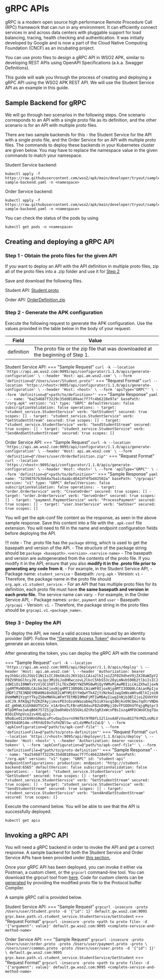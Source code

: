 # gRPC APIs

gRPC is a modern open source high performance Remote Procedure Call (RPC) framework that can run in any environment. It can efficiently connect services in and across data centers with pluggable support for load balancing, tracing, health checking and authentication. It was initially developed by Google and is now a part of the Cloud Native Computing Foundation (CNCF) as an incubating project.

You can use proto files to design a gRPC API in WSO2 APK, similar to developing REST APIs using OpenAPI Specifications (a.k.a. Swagger Definitions).

This guide will walk you through the process of creating and deploying a gRPC API using the WSO2 APK REST API. We will use the Student Service API as an example in this guide.

## Sample Backend for gRPC

We will go through two scenarios in the following steps. One scenario corresponds to an API with a single proto file as its definition, and the other scenario is for an API with multiple proto files.

There are two sample backends for this - the Student Service for the API with a single proto file, and the Order Service for an API with multiple proto files. The commands to deploy these backends in your Kubernetes cluster are given below. You may have to replace the namespace value in the given commands to match your namespace.

Student Service backend:
```
kubectl apply -f https://raw.githubusercontent.com/wso2/apk/main/developer/tryout/samples/student-sample-backend.yaml -n <namespace>
```

Order Service backend:
```
kubectl apply -f https://raw.githubusercontent.com/wso2/apk/main/developer/tryout/samples/order-sample-backend.yaml -n <namespace>
```

You can check the status of the pods by using 
```
kubectl get pods -n <namespace>
```

## Creating and deploying a gRPC API

### Step 1 - Obtain the proto files for the given API

If you want to deploy an API with the API definition in multiple proto files, zip all of the proto files into a .zip folder and use it for [Step 2](./create-grpc-api-using-rest-api.md#step-2---generate-the-apk-configuration)

Save and download the following files.

Student API: [Student.proto](../../../assets/files/get-started/student.proto)

Order API: [OrderDefinition.zip](../../../assets/files/get-started/OrderDefinition.zip)

### Step 2 - Generate the APK configuration

Execute the following request to generate the APK configuration. Use the values provided in the table below in the body of your request. 

| Field      | Value                                                                          |
| ---------- | ------------------------------------------------------------------------------ |
| definition | The proto file or the zip file that was downloaded at the beginning of Step 1. |

Student Service API:
=== "Sample Request"
    ```
    curl -k --location 'https://api.am.wso2.com:9095/api/configurator/1.1.0/apis/generate-configuration' \
    --header 'Host: api.am.wso2.com' \
    --form 'definition=@"/Users/user/Student.proto"'
    ```
=== "Request Format"
    ```
    curl --location 'https://<host>:9095/api/configurator/1.1.0/apis/generate-configuration' \
    --header 'Host: <host>' \
    --form 'apiType="GRPC"' \
    --form 'definition=@"<path/to/definition>"'
    ```
=== "Sample Response"
    ```yaml
    ---
    name: "6a254687f3229c35dd0189aac7f7fc4b6228e97a"
    basePath: "/org.apk"
    version: "v1"
    type: "GRPC"
    defaultVersion: false
    subscriptionValidation: false
    operations:
    - target: "student_service.StudentService"
        verb: "GetStudent"
        secured: true
        scopes: []
    - target: "student_service.StudentService"
        verb: "GetStudentStream"
        secured: true
        scopes: []
    - target: "student_service.StudentService"
        verb: "SendStudentStream"
        secured: true
        scopes: []
    - target: "student_service.StudentService"
        verb: "SendAndGetStudentStream"
        secured: true
        scopes: []
    ```

Order Service API:
=== "Sample Request"
    ```
    curl -k --location 'https://api.am.wso2.com:9095/api/configurator/1.1.0/apis/generate-configuration' \
    --header 'Host: api.am.wso2.com' \
    --form 'definition=@"/Users/user/OrderDefinition.zip"'
    ```
=== "Request Format"
    ```
    curl --location 'https://<host>:9095/api/configurator/1.1.0/apis/generate-configuration' \
    --header 'Host: <host>' \
    --form 'apiType="GRPC"' \
    --form 'definition=@"<path/to/definition>"'
    ```
=== "Sample Response"
    ```yaml
    name: "32398767b3b64a7ba1c6aabcd042df4fbd42502a"
    basePath: "/grpcapi"
    version: "v1"
    type: "GRPC"
    defaultVersion: false
    subscriptionValidation: false
    operations:
    - target: "order.OrderService"
      verb: "CreateOrder"
      secured: true
      scopes: []
    - target: "order.OrderService"
      verb: "ServeOrder"
      secured: true
      scopes: []
    - target: "payment.PaymentService"
      verb: "ProcessPayment"
      secured: true
      scopes: []
    - target: "user.UserService"
      verb: "GetUser"
      secured: true
      scopes: []
    ```

You will get the apk-conf file content as the response, as seen in the above sample response. Save this content into a file with the `.apk-conf` file extension. You will need to fill in the name and endpoint configuration fields before deploying the API. 

!!! note
    - The .proto file has the `package` string, which is used to get the basepath and version of the API.
    - The structure of the package string should be `package <basepath>.<version>.<service-name>`
    - The basepath and version are autogenerated from the contents of the proto file. If you modify it in the API, ensure that you also **modify it in the .proto file prior to generating any code from it**. 
    - For example, in the Student Service API,
        - Package name: `student_service`
        - Basepath: `/org.apk`
        - Version: `v1`
        - Therefore, the package name in the proto file should `org.apk.v1.student_service`.
    - For an API that has multiple proto files for its definition, each proto file must have **the same basepath and version in each proto file.** The service name can vary.
    - For example, in the Order Service API,
        - Package names: `order`, `payment` and `user` 
        - Basepath: `/grpcapi`
        - Version: `v1`. 
        - Therefore, the package string in the proto files should be `grpcapi.v1.<package_name>`.

### Step 3 - Deploy the API

To deploy the API, we need a valid access token issued by an identity provider (IdP). Follow the ["Generate Access Token"](../../../develop-and-deploy-api/security/generate-access-token.md) documentation to generate an access token.

After generating the token, you can deploy the gRPC API with the command

=== "Sample Request"
    ```
    curl -k --location 'https://api.am.wso2.com:9095/api/deployer/1.1.0/apis/deploy' \
    --header 'Host: api.am.wso2.com' \
    --header 'Authorization: bearer eyJhbGciOiJSUzI1NiIsICJ0eXAiOiJKV1QiLCAia2lkIjoiZ2F0ZXdheV9jZXJ0aWZpY2F0ZV9hbGlhcyJ9.eyJpc3MiOiJodHRwczovL2lkcC5hbS53c28yLmNvbS90b2tlbiIsICJzdWIiOiI0NWYxYzVjOC1hOTJlLTExZWQtYWZhMS0wMjQyYWMxMjAwMDIiLCAiZXhwIjoxNjg4MTMxNDQ0LCAibmJmIjoxNjg4MTI3ODQ0LCAiaWF0IjoxNjg4MTI3ODQ0LCAianRpIjoiMDFlZTE3NDEtMDA0Ni0xOGE2LWFhMjEtYmQwYTk4ZjYzNzkwIiwgImNsaWVudElkIjoiNDVmMWM1YzgtYTkyZS0xMWVkLWFmYTEtMDI0MmFjMTIwMDAyIiwgInNjb3BlIjoiZGVmYXVsdCJ9.RfKQq2fUZKZFAyjimvsPD3cOzaVWazabmq7b1iKYacqIdNjkvO9CQmu7qdtrVNDmdZ_gHhWLXiGhN4UTSCXv_n1ArDnxTLFBroRS8dxuFBZoD9Mpj10vYFSDDhUfFqjgMqtpr30TpDMfee1wkqB6K757ZSjgCDa0hAbv555GkLdZtRsSgR3xWcxPBsIozqAMFDCWoUCbgTQuA5OiEhhpVco2zv4XLq2sz--VRoBieO12C69KnGRmoLuPtvOayInvrnV96Tbt9fR0fLS2l1nvAdFzVou0SIf9rMZLnURLVQQYE64GR14m-cFRYdUI9vTsFHZBl5w-uCLdzMMofzZaLQ' \
    --form 'apkConfiguration=@"path/to/apk-conf-file"' \
    --form 'definitionFile=@"path/to/proto-definition"'
    ```
=== "Request Format"
    ```
    curl --location 'https://<host>:9095/api/deployer/1.1.0/apis/deploy' \
    --header 'Host: <host>' \
    --header 'Authorization: bearer <access-token>' \
    --form 'apkConfiguration=@"path/to/apk-conf-file"' \
    --form 'definitionFile=@"path/to/proto-definition"'
    ```
=== "Sample Response"
    ```
    ---
    name: "6a254687f3229c35dd0189aac7f7fc4b6228e97a"
    basePath: "/org.apk"
    version: "v1"
    type: "GRPC"
    id: "student-api"
    endpointConfigurations:
    production:
        endpoint: "http://student-backend:6565"
    defaultVersion: false
    subscriptionValidation: false
    operations:
    - target: "student_service.StudentService"
    verb: "GetStudent"
    secured: true
    scopes: []
    - target: "student_service.StudentService"
    verb: "GetStudentStream"
    secured: true
    scopes: []
    - target: "student_service.StudentService"
    verb: "SendStudentStream"
    secured: true
    scopes: []
    - target: "student_service.StudentService"
    verb: "SendAndGetStudentStream"
    secured: true
    scopes: []
    ```

Execute the command below. You will be able to see that the API is successfully deployed.

```
kubectl get apis
```

## Invoking a gRPC API

You will need a gRPC backend in order to invoke the API and get a correct response. A sample backend for both the Student Service and Order Service APIs have been provided under [this section.](#sample-backend-for-grpc)

Once your gRPC API has been deployed, you can invoke it either via Postman, a custom client, or the `grpcurl` command-line tool. You can download the grpcurl tool from [here](https://github.com/fullstorydev/grpcurl). Code for custom clients can be [generated](https://grpc.io/docs/) by providing the modified proto file to the Protocol buffer Compiler.

A sample gRPC call is provided below.

Student Service API:
=== "Sample Request"
    ```
    grpcurl -insecure -proto /Users/user/Student.proto -d '{"id": 1}' default.gw.wso2.com:9095 grpc.base.path.v1.student_service.StudentService/GetStudent
    ```
=== "Request Format"
    ```
    grpcurl -insecure -proto <path to proto file> -d '{"argument": value}' default.gw.wso2.com:9095 <complete-service-and-method-name>
    ```

Order Service API:
=== "Sample Request"
    ```
    grpcurl -insecure -proto /Users/user/order.proto -proto /Users/user/payment.proto -proto \
    /Users/user/common.proto -proto /Users/user/user.proto -d '{"id": 1}' \
    default.gw.wso2.com:9095 grpc.base.path.v1.student_service.StudentService/GetStudent
    ```
=== "Request Format"
    ```
    grpcurl -insecure -proto <path to proto files> -d '{"argument": value}' default.gw.wso2.com:9095 <complete-service-and-method-name>
    ```